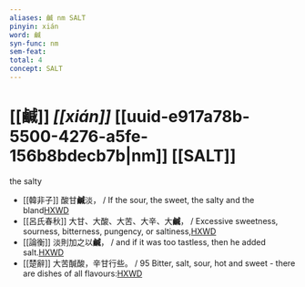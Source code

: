 ```yaml
---
aliases: 鹹 nm SALT
pinyin: xián
word: 鹹
syn-func: nm
sem-feat: 
total: 4
concept: SALT 
---
```

# [[鹹]] *[[xián]]*  [[uuid-e917a78b-5500-4276-a5fe-156b8bdecb7b|nm]] [[SALT]]
the salty
 - [[韓非子]] 酸甘**鹹**淡， / If the sour, the sweet, the salty and the bland[HXWD](https://hxwd.org/textview.html?location=KR3c0005_tls_047-35a.2)
 - [[呂氏春秋]] 大甘、大酸、大苦、大辛、大**鹹**， / Excessive sweetness, sourness, bitterness, pungency, or saltiness,[HXWD](https://hxwd.org/textview.html?location=KR3j0009_tls_003-12a.16)
 - [[論衡]] 淡則加之以**鹹**， / and if it was too tastless, then he added salt.[HXWD](https://hxwd.org/textview.html?location=KR3j0080_tls_042-10a.29)
 - [[楚辭]] 大苦醎酸，辛甘行些。 / 95 Bitter, salt, sour, hot and sweet - there are dishes of all flavours:[HXWD](https://hxwd.org/textview.html?location=KR4a0001_tls_009-4a.4)